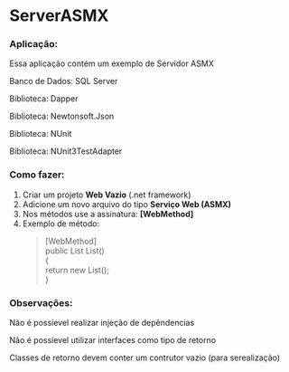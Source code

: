 # ServerASMX

<h3>Aplicação:</h3>
<p>Essa aplicação contém um exemplo de Servidor ASMX</p>
<p>Banco de Dados: SQL Server</p>
<p>Biblioteca: Dapper</p>
<p>Biblioteca: Newtonsoft.Json</p>
<p>Biblioteca: NUnit</p>
<p>Biblioteca: NUnit3TestAdapter</p>

<h3>Como fazer:</h3>
<ol type="number">
  <li>Criar um projeto <b>Web Vazio</b> (.net framework)</li>
  <li>Adicione um novo arquivo do tipo <b>Serviço Web (ASMX)</b></li>  
  <li>Nos métodos use a assinatura: <b>[WebMethod]</b></li>   
  <li>
    Exemplo de método:
    <blockquote>
      [WebMethod]<br/>
        public List<Customer> List()<br/>
        {<br/>
            return new List<Customer>();<br/>
        }<br/>
      </blockquote>
  </li>
</ol>

<h3>Observações:</h3>
<p>Não é possíevel realizar injeção de depêndencias</p>
<p>Não é possíevel utilizar interfaces como tipo de retorno</p>
<p>Classes de retorno devem conter um contrutor vazio (para serealização)</p>

